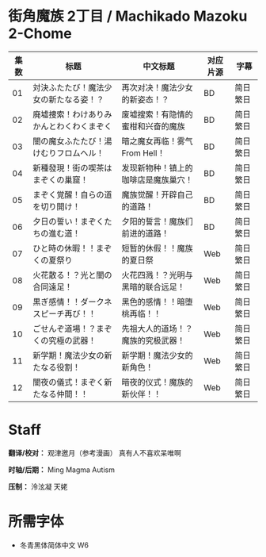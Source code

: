 # 街角魔族 2丁目 / Machikado Mazoku 2-Chome
| 集数 | 标题 | 中文标题 | 对应片源 | 字幕 |
| ---- | ---- | ---- | ---- | ---- |
| 01 | 対決ふたたび！魔法少女の新たなる姿！？ | 再次对决！魔法少女的新姿态！？ | BD | 简日 繁日 |
| 02 | 廃墟捜索！わけありみかんとわくわくまぞく | 废墟搜索！有隐情的蜜柑和兴奋的魔族 | BD | 简日 繁日 |
| 03 | 闇の魔女ふたたび！湯けむりフロムヘル！ | 暗之魔女再临！雾气From Hell！ | BD | 简日 繁日 |
| 04 | 新種發現！街の喫茶はまぞくの巢窟！ | 发现新物种！镇上的咖啡店是魔族巢穴！ | BD | 简日 繁日 |
| 05 | まぞく覚醒！自らの道を切り開け！ | 魔族觉醒！开辟自己的道路！ | BD | 简日 繁日 |
| 06 | 夕日の誓い！まぞくたちの進む道！ | 夕阳的誓言！魔族们前进的道路！ | BD | 简日 繁日 |
| 07 | ひと時の休暇！！まぞくの夏祭り | 短暂的休假！！魔族的夏日祭 | Web | 简日 繁日 |
| 08 | 火花散る！？光と闇の合同遠足！ | 火花四溅！？光明与黑暗的联合远足！ | Web | 简日 繁日 |
| 09 | 黒ぎ感情！！ダークネスピーチ再び！！ | 黑色的感情！！暗堕桃再临！！ | Web | 简日 繁日 |
| 10 | ごせんぞ道場！？まぞくの究極の武器！ | 先祖大人的道场！？魔族的究极武器！ | Web | 简日 繁日 |
| 11 | 新学期！魔法少女の新たなる役割！ | 新学期！魔法少女的新角色！ | Web | 简日 繁日 |
| 12 | 闇夜の儀式！まぞく新たなる仲間！！ | 暗夜的仪式！魔族的新伙伴！！ | Web | 简日 繁日 |

# Staff
**翻译/校对：** 观津邀月（参考漫画）  真有人不喜欢呆唯啊

**时轴/后期：** Ming  Magma  Autism

**压制：** 泠泫凝  天姥

# 所需字体
- 冬青黑体简体中文 W6